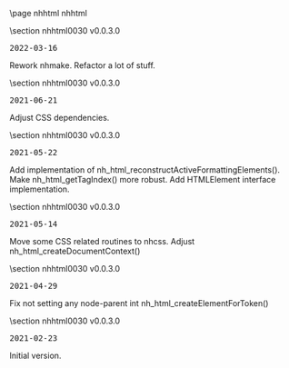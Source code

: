 \page nhhtml nhhtml

<div style="max-width:700px;">

\section nhhtml0030 v0.0.3.0

<pre>
2022-03-16
</pre>

 Rework nhmake. Refactor a lot of stuff.



\section nhhtml0030 v0.0.3.0

<pre>
2021-06-21
</pre>

 Adjust CSS dependencies.



\section nhhtml0030 v0.0.3.0

<pre>
2021-05-22
</pre>

 Add implementation of nh_html_reconstructActiveFormattingElements(). Make nh_html_getTagIndex() more robust. Add HTMLElement interface implementation.



\section nhhtml0030 v0.0.3.0

<pre>
2021-05-14
</pre>

 Move some CSS related routines to nhcss. Adjust nh_html_createDocumentContext()



\section nhhtml0030 v0.0.3.0

<pre>
2021-04-29
</pre>

 Fix not setting any node-parent int nh_html_createElementForToken()



\section nhhtml0030 v0.0.3.0

<pre>
2021-02-23
</pre>

 Initial version.



</div>